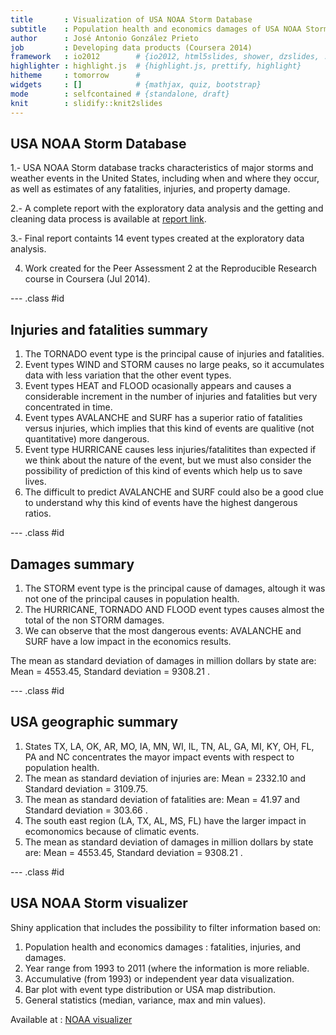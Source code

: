 ```yaml
---
title       : Visualization of USA NOAA Storm Database
subtitle    : Population health and economics damages of USA NOAA Storm Database from 1993 to 2011
author      : José Antonio González Prieto
job         : Developing data products (Coursera 2014)
framework   : io2012        # {io2012, html5slides, shower, dzslides, ...}
highlighter : highlight.js  # {highlight.js, prettify, highlight}
hitheme     : tomorrow      # 
widgets     : []            # {mathjax, quiz, bootstrap}
mode        : selfcontained # {standalone, draft}
knit        : slidify::knit2slides
---
```


## USA NOAA Storm Database

1.- USA NOAA Storm database tracks characteristics of major storms and weather events in the United States, including when and where they occur, as well as estimates of any fatalities, injuries, and property damage.

2.- A complete report with the exploratory data analysis and the getting and cleaning data process is available at [report link](http://rpubs.com/jagprieto/23612).


3.- Final report containts 14 event types created at the exploratory data analysis.

4. Work created for the Peer Assessment 2 at the Reproducible Research course in Coursera (Jul 2014).

--- .class #id 


## Injuries and fatalities summary

1. The TORNADO event type is the principal cause of injuries and fatalities. 
2. Event types WIND and STORM causes no large peaks, so it accumulates data with less variation that the other event types.
3. Event types HEAT and FLOOD ocasionally appears and causes a considerable increment in the number of injuries and fatalities but very concentrated in time.
4.  Event types AVALANCHE and SURF has a superior ratio of fatalities versus injuries, which implies that this kind of events are qualitive (not quantitative) more dangerous.
5.  Event type HURRICANE causes less injuries/fatalitites than expected if we think about the nature of the event, but we must also consider the possibility of prediction of this kind of events which help us to save lives.
6.  The difficult to predict AVALANCHE and SURF could also be a good clue to understand why this kind of events have the highest dangerous ratios.

--- .class #id 

## Damages summary

1. The STORM event type is the principal cause of damages, altough it was not one of the principal causes in population health.
2. The HURRICANE, TORNADO AND FLOOD event types causes almost the total of the non STORM damages.
3. We can observe that the most dangerous events: AVALANCHE and SURF have a low impact in the economics results.

The mean as standard deviation of damages in million dollars by state are:  Mean = 4553.45,  Standard deviation = 9308.21 .

--- .class #id 


## USA geographic summary
1. States TX, LA, OK, AR, MO, IA, MN, WI, IL, TN, AL, GA, MI, KY, OH, FL, PA and NC concentrates the mayor impact events with respect to population health. 
2. The mean as standard deviation of injuries are: Mean = 2332.10 and  Standard deviation = 3109.75. 
3. The mean as standard deviation of fatalities are: Mean = 41.97 and  Standard deviation = 303.66 . 
4. The south east region (LA, TX, AL, MS, FL) have the larger impact in ecomonomics because of climatic events.
5. The mean as standard deviation of damages in million dollars by state are: Mean  = 4553.45, Standard deviation = 9308.21 .


--- .class #id 
 
 
## USA NOAA Storm visualizer
Shiny application that includes the possibility to filter information based on:

1. Population health and economics damages : fatalities, injuries, and damages.
2. Year range from 1993 to 2011 (where the information is more reliable.
3. Accumulative (from 1993) or independent year data visualization.
4. Bar plot with event type distribution or USA map distribution.
5. General statistics (median, variance, max and min values).

Available at : [NOAA visualizer](https://jagprieto.shinyapps.io/NOOA_VISUALIZER/)
